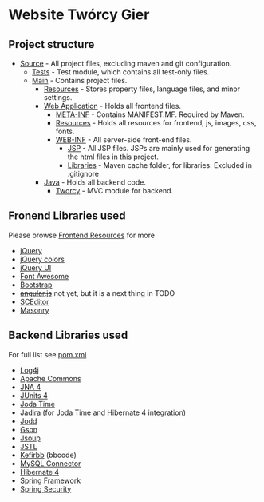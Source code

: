 # Website Twórcy Gier

## Project structure
* [Source](src) - All project files, excluding maven and git configuration.
  * [Tests](src/test) - Test module, which contains all test-only files.
  * [Main](src/main) - Contains project files.
    * [Resources](src/main/resources) - Stores property files, language files, and minor settings.
    * [Web Application](src/main/webapp) - Holds all frontend files.
      * [META-INF](src/main/webapp/META-INF) - Contains MANIFEST.MF. Required by Maven.
      * [Resources](src/main/webapp/resources) - Holds all resources for frontend, js, images, css, fonts.
      * [WEB-INF](src/main/webapp/WEB-INF) - All server-side front-end files.
        * [JSP](src/main/webapp/WEB-INF/jsp) - All JSP files. JSPs are mainly used for generating the html files in this project.
        * [Libraries](src/main/webapp/WEB-INF/lib) - Maven cache folder, for libraries. Excluded in .gitignore
    * [Java](src/main/java) - Holds all backend code.
      * [Tworcy](src/main/java/com/clockwise/tworcy) - MVC module for backend.

## Fronend Libraries used
Please browse [Frontend Resources](src/main/webapp/resources) for more

* [jQuery](https://jquery.com/)
* [jQuery colors](https://github.com/jquery/jquery-color)
* [jQuery UI](https://jqueryui.com/)
* [Font Awesome](https://fortawesome.github.io/Font-Awesome/)
* [Bootstrap](http://getbootstrap.com/)
* ~~[angular.js](https://angularjs.org/)~~ not yet, but it is a next thing in TODO
* [SCEditor](http://www.sceditor.com/)
* [Masonry](http://masonry.desandro.com)

## Backend Libraries used
For full list see [pom.xml](https://github.com/ghandhikus/TworcyGierStrona/blob/master/pom.xml)

* [Log4j](http://logging.apache.org/log4j)
* [Apache Commons](https://commons.apache.org/)
* [JNA 4](https://github.com/java-native-access/jna)
* [JUnits 4](http://junit.org/junit4/)
* [Joda Time](http://www.joda.org/joda-time/)
* [Jadira](http://jadira.sourceforge.net/) (for Joda Time and Hibernate 4 integration)
* [Jodd](http://jodd.org/)
* [Gson](https://github.com/google/gson)
* [Jsoup](http://jsoup.org/)
* [JSTL](http://www.oracle.com/technetwork/java/index-jsp-135995.html)
* [Kefirbb](http://kefirsf.org/kefirbb/) (bbcode)
* [MySQL Connector](https://www.mysql.com/products/connector/)
* [Hibernate 4](http://hibernate.org/orm/downloads/)
* [Spring Framework](http://projects.spring.io/spring-framework/)
* [Spring Security](http://projects.spring.io/spring-security/)

